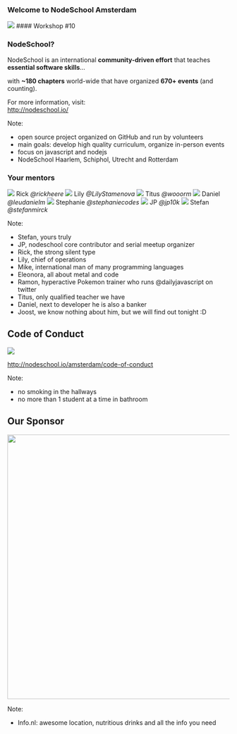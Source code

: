 ### Welcome to NodeSchool Amsterdam
<img src="images/nodeschool-logo.png" style="border: 0; box-shadow: none; ">
#### Workshop #10


### NodeSchool?

<p class="fragment">NodeSchool is an international <strong>community-driven effort</strong> that teaches <strong>essential software skills</strong>&hellip;</p>
<p class="fragment">with <strong>~180 chapters</strong> world-wide that have organized <strong>670+ events</strong> (and counting).</p>
<p class="fragment">For more information, visit:<br><a href="http://nodeschool.io/">http://nodeschool.io/</a></p>

Note:
- open source project organized on GitHub and run by volunteers
- main goals: develop high quality curriculum, organize in-person events
- focus on javascript and nodejs
- NodeSchool Haarlem, Schiphol, Utrecht and Rotterdam


### Your mentors

<div class="hosts">
	<a class="host">
		<img src="https://avatars1.githubusercontent.com/u/803178?v=3&s=400">
		<span>Rick</span>
		<i class="twitter">@rickheere</i>
	</a>
	<a class="host">
		<img src="https://avatars1.githubusercontent.com/u/13063149?v=3&s=460">
		<span>Lily</span>
		<i class="twitter">@LilyStamenova</i>
	</a>
	<a class="host">
		<img src="https://avatars3.githubusercontent.com/u/944406?v=3&s=460">
		<span>Titus</span>
		<i class="twitter">@wooorm</i>
	</a>
	<!-- <a class="host">
		<img src="https://pbs.twimg.com/profile_images/701967658850394112/p9_RuFVp.jpg">
		<span>Eleonora</span>
		<i class="twitter">@EleonoraSmid</i>
	</a> -->
	<a class="host">
		<img src="images/daniel-leu.jpeg">
		<span>Daniel</span>
		<i class="twitter">@leudanielm</i>
	</a>
	<!-- <a class="host">
		<img src="https://avatars2.githubusercontent.com/u/1716463?v=3&s=460">
		<span>Daijirō</span>
		<i class="twitter">@watilde</i>
	</a> -->
	<!-- <a class="host">
		<img src="images/unicorn-zombie-slayer.jpg">
		<span>Ramon</span>
		<i class="twitter">@dailyjavascript</i>
	</a> -->
	<a class="host">
		<img src="https://avatars2.githubusercontent.com/u/9959680">
		<span>Stephanie</span>
		<i class="twitter">@stephaniecodes</i>
	</a>
	<!-- <a class="host">
		<img src="https://avatars2.githubusercontent.com/u/1877200?v=3&s=400">
		<span>Sannie</span>
		<i class="twitter">@sanniekwakman</i>
	</a> -->
	<a class="host">
		<img src="https://avatars0.githubusercontent.com/u/1814479?v=3&s=400">
		<span>JP</span>
		<i class="twitter">@jp10k</i>
	</a>
	<a class="host">
		<img src="https://avatars2.githubusercontent.com/u/3287987?v=3&s=400">
		<span>Stefan</span>
		<i class="twitter">@stefanmirck</i>
	</a>
</div>

Note:
- Stefan, yours truly
- JP, nodeschool core contributor and serial meetup organizer
- Rick, the strong silent type
- Lily, chief of operations
- Mike, international man of many programming languages
- Eleonora, all about metal and code
- Ramon, hyperactive Pokemon trainer who runs @dailyjavascript on twitter
- Titus, only qualified teacher we have
- Daniel, next to developer he is also a banker
- Joost, we know nothing about him, but we will find out tonight :D


## Code of Conduct

<img src="images/excellent.jpg"><!-- .element: class="fragment"  -->

http://nodeschool.io/amsterdam/code-of-conduct <!-- .element: class="fragment"  -->

Note:
- no smoking in the hallways
- no more than 1 student at a time in bathroom


## Our Sponsor


<img src="images/info.nl.png" width="600" class="logo">

Note:
- Info.nl: awesome location, nutritious drinks and all the info you need
